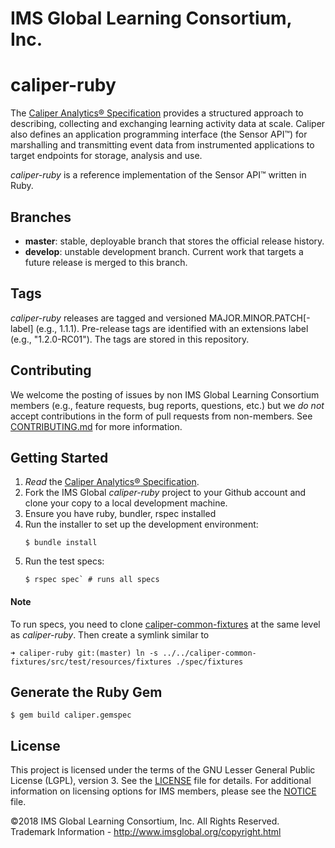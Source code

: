 # IMS Global Learning Consortium, Inc.

# caliper-ruby

The [Caliper Analytics&reg; Specification](https://www.imsglobal.org/caliper/v1p1/caliper-spec-v1p1) 
provides a structured approach to describing, collecting and exchanging learning activity data at 
scale. Caliper also defines an application programming interface (the Sensor API&trade;) for marshalling and 
transmitting event data from instrumented applications to target endpoints for storage, analysis and use.  

*caliper-ruby* is a reference implementation of the Sensor API&trade; written in Ruby.

## Branches
* __master__: stable, deployable branch that stores the official release history.  
* __develop__: unstable development branch.  Current work that targets a future release is merged to 
this branch.

## Tags
*caliper-ruby* releases are tagged and versioned MAJOR.MINOR.PATCH\[-label\] (e.g., 1.1.1). 
Pre-release tags are identified with an extensions label (e.g., "1.2.0-RC01").  The tags are stored in this repository.

## Contributing
We welcome the posting of issues by non IMS Global Learning Consortium members (e.g., feature 
requests, bug reports, questions, etc.) but we *do not* accept contributions in the form of pull 
requests from non-members. See [CONTRIBUTING.md](./CONTRIBUTING.md) for more 
information.

## Getting Started
1. *Read* the [Caliper Analytics&reg; Specification](https://www.imsglobal.org/caliper/v1p1/caliper-spec-v1p1).  
2. Fork the IMS Global *caliper-ruby* project to your Github account and clone your copy to a local 
development machine.
3. Ensure you have ruby, bundler, rspec installed 
4. Run the installer to set up the development environment:
    ```
    $ bundle install
    ```
5. Run the test specs:
    ```
    $ rspec spec` # runs all specs
    ```

#### Note
To run specs, you need to clone [caliper-common-fixtures](https://github.com/IMSGlobal/caliper-common-fixtures) 
at the same level as *caliper-ruby*. Then create a symlink similar to

```
➜ caliper-ruby git:(master) ln -s ../../caliper-common-fixtures/src/test/resources/fixtures ./spec/fixtures

```

## Generate the Ruby Gem
```
$ gem build caliper.gemspec
```

## License
This project is licensed under the terms of the GNU Lesser General Public License (LGPL), version 3. 
See the [LICENSE](./LICENSE) file for details. For additional information on licensing options for 
IMS members, please see the [NOTICE](./NOTICE.md) file.

©2018 IMS Global Learning Consortium, Inc. All Rights Reserved.
Trademark Information - http://www.imsglobal.org/copyright.html
